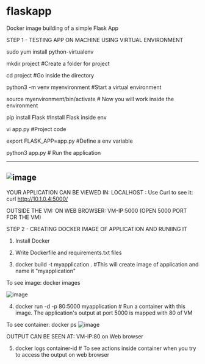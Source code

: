 # flaskapp
Docker image building of a simple Flask App

STEP 1 - TESTING APP ON MACHINE USING VIRTUAL ENVIRONMENT

sudo yum install python-virtualenv

mkdir project   #Create a folder for project

cd project      #Go inside the directory

python3 -m venv myenvironment   #Start a virtual environment

source myenvironment/bin/activate   # Now you will work inside the environment

pip install Flask     #Install Flask inside env

vi app.py             #Project code

export FLASK_APP=app.py    #Define a env variable

python3 app.py       # Run the application

----------------------------------------------------------------------
![image](https://user-images.githubusercontent.com/92083624/196700198-7ae89f03-19c4-4a00-9ce5-41d195afdafc.png)
----------------------------------------------------------------------


YOUR APPLICATION CAN BE VIEWED IN:
LOCALHOST : Use Curl to see it: curl http://10.1.0.4:5000/

OUTSIDE THE VM: ON WEB BROWSER: VM-IP:5000    (OPEN 5000 PORT FOR THE VM)



STEP 2 - CREATING DOCKER IMAGE OF APPLICATION AND RUNIING IT

1. Install Docker
2. Write Dockerfile and requirements.txt files

3. docker build -t myapplication .             #This will create image of application and name it "myapplication"

To see image: docker images

![image](https://user-images.githubusercontent.com/92083624/196700474-98d7ea22-3127-479c-bba6-e54d371ef1e1.png)


4. docker run -d -p 80:5000 myapplication      # Run a container with this image. The application's output at port 5000 is mapped with 80 of VM

To see container: docker ps
![image](https://user-images.githubusercontent.com/92083624/196700755-34818dc7-567a-49c1-8d0c-ffdccc8e1ad0.png)

OUTPUT CAN BE SEEN AT: VM-IP:80 on Web browser

5. docker logs container-id                 # To see actions inside container when you try to access the output on web browser
